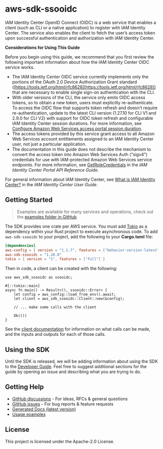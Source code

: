 # aws-sdk-ssooidc

IAM Identity Center OpenID Connect (OIDC) is a web service that enables a client (such as CLI or a native application) to register with IAM Identity Center. The service also enables the client to fetch the user’s access token upon successful authentication and authorization with IAM Identity Center.

__Considerations for Using This Guide__

Before you begin using this guide, we recommend that you first review the following important information about how the IAM Identity Center OIDC service works.
  - The IAM Identity Center OIDC service currently implements only the portions of the OAuth 2.0 Device Authorization Grant standard ([https://tools.ietf.org/html/rfc8628](https://tools.ietf.org/html/rfc8628)) that are necessary to enable single sign-on authentication with the CLI.
  - With older versions of the CLI, the service only emits OIDC access tokens, so to obtain a new token, users must explicitly re-authenticate. To access the OIDC flow that supports token refresh and doesn’t require re-authentication, update to the latest CLI version (1.27.10 for CLI V1 and 2.9.0 for CLI V2) with support for OIDC token refresh and configurable IAM Identity Center session durations. For more information, see [Configure Amazon Web Services access portal session duration](https://docs.aws.amazon.com/singlesignon/latest/userguide/configure-user-session.html).
  - The access tokens provided by this service grant access to all Amazon Web Services account entitlements assigned to an IAM Identity Center user, not just a particular application.
  - The documentation in this guide does not describe the mechanism to convert the access token into Amazon Web Services Auth (“sigv4”) credentials for use with IAM-protected Amazon Web Services service endpoints. For more information, see [GetRoleCredentials](https://docs.aws.amazon.com/singlesignon/latest/PortalAPIReference/API_GetRoleCredentials.html) in the _IAM Identity Center Portal API Reference Guide_.

For general information about IAM Identity Center, see [What is IAM Identity Center?](https://docs.aws.amazon.com/singlesignon/latest/userguide/what-is.html) in the _IAM Identity Center User Guide_.

## Getting Started

> Examples are available for many services and operations, check out the
> [examples folder in GitHub](https://github.com/awslabs/aws-sdk-rust/tree/main/examples).

The SDK provides one crate per AWS service. You must add [Tokio](https://crates.io/crates/tokio)
as a dependency within your Rust project to execute asynchronous code. To add `aws-sdk-ssooidc` to
your project, add the following to your **Cargo.toml** file:

```toml
[dependencies]
aws-config = { version = "1.1.7", features = ["behavior-version-latest"] }
aws-sdk-ssooidc = "1.28.0"
tokio = { version = "1", features = ["full"] }
```

Then in code, a client can be created with the following:

```rust,ignore
use aws_sdk_ssooidc as ssooidc;

#[::tokio::main]
async fn main() -> Result<(), ssooidc::Error> {
    let config = aws_config::load_from_env().await;
    let client = aws_sdk_ssooidc::Client::new(&config);

    // ... make some calls with the client

    Ok(())
}
```

See the [client documentation](https://docs.rs/aws-sdk-ssooidc/latest/aws_sdk_ssooidc/client/struct.Client.html)
for information on what calls can be made, and the inputs and outputs for each of those calls.

## Using the SDK

Until the SDK is released, we will be adding information about using the SDK to the
[Developer Guide](https://docs.aws.amazon.com/sdk-for-rust/latest/dg/welcome.html). Feel free to suggest
additional sections for the guide by opening an issue and describing what you are trying to do.

## Getting Help

* [GitHub discussions](https://github.com/awslabs/aws-sdk-rust/discussions) - For ideas, RFCs & general questions
* [GitHub issues](https://github.com/awslabs/aws-sdk-rust/issues/new/choose) - For bug reports & feature requests
* [Generated Docs (latest version)](https://awslabs.github.io/aws-sdk-rust/)
* [Usage examples](https://github.com/awslabs/aws-sdk-rust/tree/main/examples)

## License

This project is licensed under the Apache-2.0 License.

